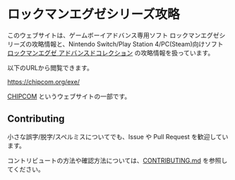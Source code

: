 # ロックマンエグゼシリーズ攻略
このウェブサイトは、ゲームボーイアドバンス専用ソフト ロックマンエグゼシリーズの攻略情報と、Nintendo Switch/Play Station 4/PC(Steam)向けソフト [ロックマンエグゼ アドバンスドコレクション](https://www.capcom-games.com/megaman/exe/) の攻略情報を扱っています。

以下のURLから閲覧できます。

https://chipcom.org/exe/

[CHIPCOM](https://chipcom.org/) というウェブサイトの一部です。

## Contributing
小さな誤字/脱字/スペルミスについてでも、Issue や Pull Request を歓迎しています。

コントリビュートの方法や確認方法については、[CONTRIBUTING.md](./CONTRIBUTING.md) を参照してください。
